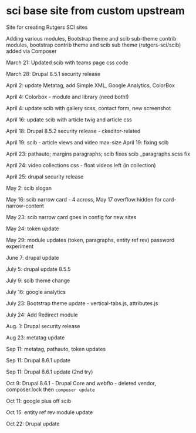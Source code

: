 # sci base site from custom upstream

Site for creating Rutgers SCI sites

Adding various modules, Bootstrap theme and scib sub-theme
contrib modules, bootstrap contrib theme and scib sub theme (rutgers-sci/scib) added via Composer

March 21: Updated scib with teams page css code 

March 28: Drupal 8.5.1 security release

April 2: update Metatag, add Simple XML, Google Analytics, ColorBox

April 4: Colorbox - module and library (need both!)

April 4: update scib with gallery scss, contact form, new screenshot

April 16: update scib with article twig and article css

April 18: Drupal 8.5.2 security release - ckeditor-related

April 19: scib - article views and video max-size
April 19: fixing scib

April 23: pathauto; margins paragraphs; scib fixes
scib _paragraphs.scss fix

April 24: video collections css - float videos left (in collection)

April 25: drupal security release

May 2: scib slogan

May 16: scib narrow card - 4 across, May 17 overflow:hidden for card-narrow-content

May 23: scib narrow card goes in config for new sites

May 24: token update

May 29: module updates (token, paragraphs, entity ref rev)
password experiment

June 7: drupal update

July 5: drupal update 8.5.5

July 9: scib theme change

July 16: google analytics

July 23: Bootstrap theme update - vertical-tabs.js, attributes.js

July 24: Add Redirect module

Aug. 1: Drupal security release

Aug 23: metatag update

Sep 11: metatag, pathauto, token updates

Sep 11: Drupal 8.6.1 update

Sep 11: Drupal 8.6.1 update (2nd try)

Oct 9: Drupal 8.6.1 - Drupal Core and webflo - deleted vendor, composer.lock then `composer update`

Oct 11: google plus off scib

Oct 15: entity ref rev module update  

Oct 22: Drupal update




